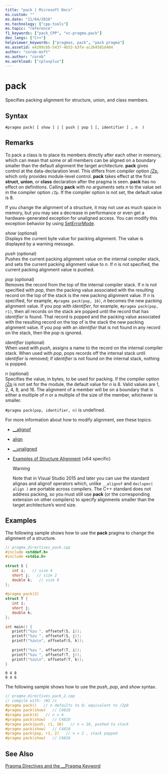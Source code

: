 ```yaml
---
title: "pack | Microsoft Docs"
ms.custom: ""
ms.date: "11/04/2016"
ms.technology: ["cpp-tools"]
ms.topic: "reference"
f1_keywords: ["pack_CPP", "vc-pragma.pack"]
dev_langs: ["C++"]
helpviewer_keywords: ["pragmas, pack", "pack pragma"]
ms.assetid: e4209cbb-5437-4b53-b3fe-ac264501d404
author: "corob-msft"
ms.author: "corob"
ms.workload: ["cplusplus"]
---
```

# pack
Specifies packing alignment for structure, union, and class members.  
  
## Syntax  
  
```  
#pragma pack( [ show ] | [ push | pop ] [, identifier ] , n  )  
```  
  
## Remarks  

To pack a class is to place its members directly after each other in memory, which can mean that some or all members can be aligned on a boundary smaller than the default alignment the target architecture. **pack** gives control at the data-declaration level. This differs from compiler option [/Zp](../build/reference/zp-struct-member-alignment.md), which only provides module-level control. **pack** takes effect at the first **struct**, **union**, or **class** declaration after the pragma is seen. **pack** has no effect on definitions. Calling **pack** with no arguments sets *n* to the value set in the compiler option `/Zp`. If the compiler option is not set, the default value is 8.  
  
If you change the alignment of a structure, it may not use as much space in memory, but you may see a decrease in performance or even get a hardware-generated exception for unaligned access.  You can modify this exception behavior by using [SetErrorMode](http://msdn.microsoft.com/library/windows/desktop/ms680621).  
  
*show* (optional)  
Displays the current byte value for packing alignment. The value is displayed by a warning message.  
  
*push* (optional)  
Pushes the current packing alignment value on the internal compiler stack, and sets the current packing alignment value to *n*. If *n* is not specified, the current packing alignment value is pushed.  
  
*pop* (optional)  
Removes the record from the top of the internal compiler stack. If *n* is not specified with *pop*, then the packing value associated with the resulting record on the top of the stack is the new packing alignment value. If *n* is specified, for example, `#pragma pack(pop, 16)`, *n* becomes the new packing alignment value. If you pop with *identifier*, for example, `#pragma pack(pop, r1)`, then all records on the stack are popped until the record that has *identifier* is found. That record is popped and the packing value associated with the resulting record on the top of is the stack the new packing alignment value. If you pop with an *identifier* that is not found in any record on the stack, then the *pop* is ignored.  
  
*identifier* (optional)  
When used with *push*, assigns a name to the record on the internal compiler stack. When used with *pop*, pops records off the internal stack until *identifier* is removed; if *identifier* is not found on the internal stack, nothing is popped.  
  
*n* (optional)  
Specifies the value, in bytes, to be used for packing. If the compiler option [/Zp](../build/reference/zp-struct-member-alignment.md) is not set for the module, the default value for *n* is 8. Valid values are 1, 2, 4, 8, and 16. The alignment of a member will be on a boundary that is either a multiple of *n* or a multiple of the size of the member, whichever is smaller.  
  
`#pragma pack(pop, identifier, n)` is undefined.  
  
For more information about how to modify alignment, see these topics:  
  
- [__alignof](../cpp/alignof-operator.md)  
  
- [align](../cpp/align-cpp.md)  
  
- [__unaligned](../cpp/unaligned.md)  
  
- [Examples of Structure Alignment](../build/examples-of-structure-alignment.md) (x64 specific)  
  
    > [!WARNING]
    > Note that in Visual Studio 2015 and later you can use the standard alignas and alignof operators which, unlike `__alignof` and `declspec( align )` are portable across compilers. The C++ standard does not address packing, so you must still use **pack** (or the corresponding extension on other compilers) to specify alignments smaller than the target architecture’s word size.  
  
## Examples

The following sample shows how to use the **pack** pragma to change the alignment of a structure.  
  
```cpp  
// pragma_directives_pack.cpp  
#include <stddef.h>  
#include <stdio.h>  
  
struct S {  
   int i;   // size 4  
   short j;   // size 2  
   double k;   // size 8  
};  
  
#pragma pack(2)  
struct T {  
   int i;  
   short j;  
   double k;  
};  
  
int main() {  
   printf("%zu ", offsetof(S, i));  
   printf("%zu ", offsetof(S, j));  
   printf("%zu\n", offsetof(S, k));  
  
   printf("%zu ", offsetof(T, i));  
   printf("%zu ", offsetof(T, j));  
   printf("%zu\n", offsetof(T, k));  
}  
```  
  
```Output  
0 4 8  
0 4 6  
```  
  
The following sample shows how to use the *push*, *pop*, and *show* syntax.  
  
```cpp  
// pragma_directives_pack_2.cpp  
// compile with: /W1 /c  
#pragma pack()   // n defaults to 8; equivalent to /Zp8  
#pragma pack(show)   // C4810  
#pragma pack(4)   // n = 4  
#pragma pack(show)   // C4810  
#pragma pack(push, r1, 16)   // n = 16, pushed to stack  
#pragma pack(show)   // C4810  
#pragma pack(pop, r1, 2)   // n = 2 , stack popped  
#pragma pack(show)   // C4810  
```  
  
## See Also  
 
[Pragma Directives and the __Pragma Keyword](../preprocessor/pragma-directives-and-the-pragma-keyword.md)